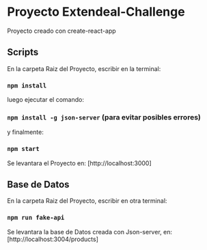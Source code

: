 # Proyecto Extendeal-Challenge

Proyecto creado con create-react-app

## Scripts

En la carpeta Raiz del Proyecto, escribir en la terminal:

### `npm install`

luego ejecutar el comando:

### `npm install -g json-server` (para evitar posibles errores)

y finalmente:

### `npm start`

Se levantara el Proyecto en: [http://localhost:3000]

## Base de Datos

En la carpeta Raiz del Proyecto, escribir en otra terminal:

### `npm run fake-api`

Se levantara la base de Datos creada con Json-server,
en: [http://localhost:3004/products]
